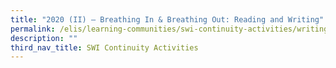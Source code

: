 ```yaml
---
title: "2020 (II) — Breathing In & Breathing Out: Reading and Writing"
permalink: /elis/learning-communities/swi-continuity-activities/writing-marathon-breathing-in-breathing-out/
description: ""
third_nav_title: SWI Continuity Activities
---
```

